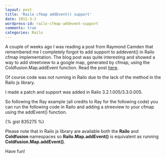 ```yaml
---
layout: post
title: 'Railo cfmap addEvent() support'
date: 2011-3-2
wordpress-id: railo-cfmap-addevent-support
comments: true
categories: Railo
---
```

A couple of weeks ago I was reading a post from Raymond Camden that remembered me I completely forgot to add support to addevent() in Railo cfmap implementation. The blog post was quite interesting and showed a way to add streetview to a google map, generated by cfmap, using the Coldfusion.Map.addEvent function. Read the post <a href="http://www.coldfusionjedi.com/index.cfm/2011/2/11/Adding-Google-Streetview-to-ColdFusion-CFMAP" target="_blank">here</a>.
<!--more-->
Of course code was not running in Railo due to the lack of the method in the Railo js library.

I made a patch and support was added in Railo 3.2.1.005/3.3.0.005.

So following the Ray example (all credits to Ray for the following code) you can run the following code in Railo and adding a streeview to your cfmap using the addEvent() function.

{% gist 835275 %}

Please note that in Railo js library are available both the <strong>Railo</strong> and <strong>Coldfusion</strong> namespaces so <strong>Railo.Map.addEvent()</strong> is equivalent as running <strong>Coldfusion.Map.addEvent()</strong>.

Have fun!
